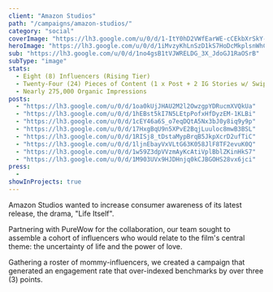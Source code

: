 ```yaml
---
client: "Amazon Studios"
path: "/campaigns/amazon-studios/"
category: "social"
coverImage: "https://lh3.google.com/u/0/d/1-ItY0hD2VWfEarWE-cCEkbXrSkY-Rwml"
heroImage: "https://lh3.google.com/u/0/d/1iMvzyKhLnSzD1kS7HoDcMkplsnWhCIMC"
sub: "https://lh3.google.com/u/0/d/1no4gsB1tVJWRELDG_3X_JdoGJ1RaOSrB"
subType: "image"
stats:
  - Eight (8) Influencers (Rising Tier)
  - Twenty-Four (24) Pieces of Content (1 x Post + 2 IG Stories w/ Swipe Up)
  - Nearly 275,000 Organic Impressions
posts:
  - "https://lh3.google.com/u/0/d/1oa0kUjJHAU2M2l2OwzgpYDRucmXVQkUa"
  - "https://lh3.google.com/u/0/d/1hEBst5kI7N5LEtpPofxHfDyzEM-1KLBi"
  - "https://lh3.google.com/u/0/d/1cEY46a6S_o7eqDQtA5Nx3bJ0y8iq9y9p"
  - "https://lh3.google.com/u/0/d/17HxgBqU9n5XPvE2BqjLuuloc8mwB3BSL"
  - "https://lh3.google.com/u/0/d/1RISj8_tDstaMypBrqB5JkpXcrD2ufTiC"
  - "https://lh3.google.com/u/0/d/1ljnEbayVxVLtG63K058JlF8TF2evuK0Q"
  - "https://lh3.google.com/u/0/d/1w59Z3dpVVzmAyKcAtiVplBblZKinHkS7"
  - "https://lh3.google.com/u/0/d/1M903UVx9HJDHnjq0kCJBGOHS28vx6jci"
press:
  -
showInProjects: true
---
```


Amazon Studios wanted to increase consumer awareness of its latest release, the drama, "Life Itself".

Partnering with PureWow for the collaboration, our team sought to assemble a cohort of influencers who would relate to the film's central theme: the uncertainty of life and the power of love.

Gathering a roster of mommy-influencers, we created a campaign that generated an engagement rate that over-indexed benchmarks by over three (3) points.
